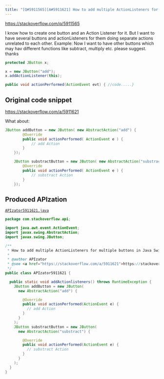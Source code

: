 ```yaml
---
title: "[Q#5911565][A#5911621] How to add multiple ActionListeners for multiple buttons in Java Swing"
---
```


https://stackoverflow.com/q/5911565

I know how to create one button and an Action Listener for it. But I want to have several buttons and actionListeners for them doing separate actions unrelated to each other.
Example:
Now I want to have other buttons which may hav different functions like subtract, multiply etc.
please suggest. thanks


```java
protected JButton x;

x = new JButton("add");
x.addActionListener(this);

public void actionPerformed(ActionEvent evt) { //code.....}
```


## Original code snippet

https://stackoverflow.com/a/5911621

What about:

```java
JButton addButton = new JButton( new AbstractAction("add") {
        @Override
        public void actionPerformed( ActionEvent e ) {
            // add Action
        }
    });

    JButton substractButton = new JButton( new AbstractAction("substract") { 
        @Override
        public void actionPerformed( ActionEvent e ) {
            // substract Action
        }
    });
```

## Produced APIzation

[`APIzator5911621.java`](/data/search/java/APIzator5911621.java)

```java
package com.stackoverflow.api;

import java.awt.event.ActionEvent;
import javax.swing.AbstractAction;
import javax.swing.JButton;

/**
 * How to add multiple ActionListeners for multiple buttons in Java Swing
 *
 * @author APIzator
 * @see <a href="https://stackoverflow.com/a/5911621">https://stackoverflow.com/a/5911621</a>
 */
public class APIzator5911621 {

  public static void addActionlisteners() throws RuntimeException {
    JButton addButton = new JButton(
      new AbstractAction("add") {

        @Override
        public void actionPerformed(ActionEvent e) {
          // add Action
        }
      }
    );
    JButton substractButton = new JButton(
      new AbstractAction("substract") {

        @Override
        public void actionPerformed(ActionEvent e) {
          // substract Action
        }
      }
    );
  }
}
```